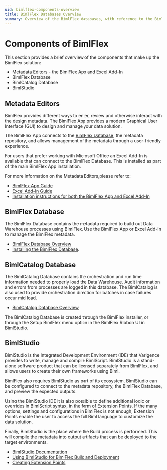 ```yaml
---
uid: bimlflex-components-overview
title: BimlFlex Databases Overview
summary: Overview of the BimlFlex databases, with reference to the BimlFlex- and BimlCatalog database
---
```

# Components of BimlFlex

This section provides a brief overview of the components that make up the BimlFlex solution:

* Metadata Editors - the BimlFlex App and Excel Add-In
* BimlFlex Database
* BimlCatalog Database
* BimlStudio

## Metadata Editors

BimlFlex provides different ways to enter, review and otherwise interact with the design metadata. The BimlFlex App provides a modern Graphical User Interface (GUI) to design and manage your data solution.

The BimlFlex App connects to the [BimlFlex Database](xref:bimlflex-components-metadata-database), the metadata repository, and allows management of the metadata through a user-friendly experience.

For users that prefer working with Microsoft Office an Excel Add-In is available that can connect to the BimlFlex Database. This is installed as part of the main BimlFlex App installation.

For more information on the Metadata Editors,please refer to:

* [BimlFlex App Guide](xref:metadata-editors-overview)
* [Excel Add-In Guide](xref:bimlflex-excel-add-in)
* [Installation instructions for both the BimlFlex App and Excel Add-In](xref:bimlflex-setup-installing-bimlflex)

## BimlFlex Database

The BimlFlex Database contains the metadata required to build out Data Warehouse processes using BimlFlex. Use the BimlFlex App or Excel Add-In to manage the BimlFlex metadata.

* [BimlFlex Database Overview](xref:bimlflex-components-metadata-database)
* [Installing the BimlFlex Database](xref:bimlflex-setup-metadata-database-installation).

## BimlCatalog Database

The BimlCatalog Database contains the orchestration and run time information needed to properly load the Data Warehouse. Audit information and errors from processes are logged in this database. The BimlCatalog is also used to provide orchestration direction for batches in case failures occur mid load.

* [BimlCatalog Database Overview](xref:bimlflex-components-bimlcatalog-database)

The BimlCatalog Database is created through the BimlFlex installer, or through the Setup BimlFlex menu option in the BimlFlex Ribbon UI in BimlStudio.

## BimlStudio

BimlStudio is the Integrated Development Environment (IDE) that Varigence provides to write, manage and compile BimlScript. BimlStudio is a stand-alone software product that can be licensed separately from BimlFlex, and allows users to create their own frameworks using Biml.

BimlFlex also requires BimlStudio as part of its ecosystem. BimlStudio can be configured to connect to the metadata repository, the BimlFlex Database, and preview the expected outputs.

Using the BimlStudio IDE it is also possible to define additional logic or overrides in BimlScript syntax, in the form of Extension Points. If the many options, settings and configurations in BimlFlex is not enough, Extension Points enable the user to access the full Biml language to customize the data solution.

Finally, BimlStudio is the place where the Build process is performed. This will compile the metadata into output artifacts that can be deployed to the target environments.

* [BimlStudio Documentation](xref:bimlstudio-user-guide)
* [Using BimlStudio for BimlFlex Build and Deployment](xref:bimlflex-build-solution-overview)
* [Creating Extension Points](xref:bimlflex-concepts-extension-points)
